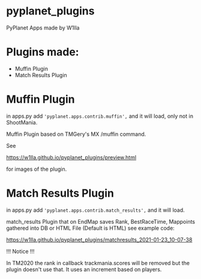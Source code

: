# pyplanet_plugins
PyPlanet Apps made by W1lla

# Plugins made:

- Muffin Plugin 
- Match Results Plugin

# Muffin Plugin

in apps.py add ```'pyplanet.apps.contrib.muffin',``` and it will load, only not in ShootMania.

Muffin Plugin based on TMGery's MX /muffin command.

See 

https://w1lla.github.io/pyplanet_plugins/preview.html

for images of the plugin.

# Match Results Plugin

in apps.py add ```'pyplanet.apps.contrib.match_results',``` and it will load.

match_results Plugin that on EndMap saves Rank, BestRaceTime, Mappoints gathered into DB or HTML File (Default is HTML)
see example code:

https://w1lla.github.io/pyplanet_plugins/matchresults_2021-01-23_10-07-38

!!! Notice !!!

In TM2020 the rank in callback trackmania.scores will be removed but the plugin doesn't use that. It uses an increment based on players.

